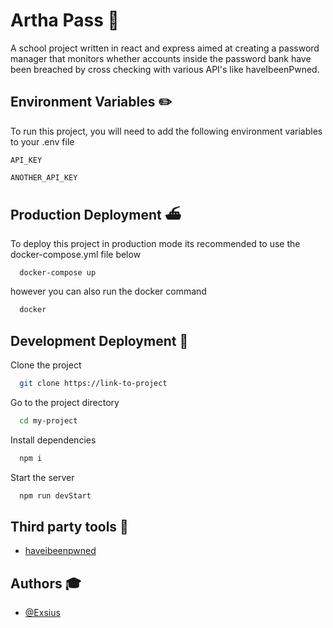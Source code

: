 
# Artha Pass 🔑

A school project written in react and express aimed at creating a password manager that monitors whether accounts
inside the password bank have been breached by cross checking with various API's like haveIbeenPwned.




## Environment Variables ✏️

To run this project, you will need to add the following environment variables to your .env file

`API_KEY`

`ANOTHER_API_KEY`


## Production Deployment ⛴️

To deploy this project in production mode its recommended to use the docker-compose.yml file below

```bash
  docker-compose up
```

however you can also run the docker command

```bash
  docker
```
## Development Deployment 🚧

Clone the project

```bash
  git clone https://link-to-project
```

Go to the project directory

```bash
  cd my-project
```

Install dependencies

```bash
  npm i
```

Start the server

```bash
  npm run devStart
```


## Third party tools 🔨

 - [haveibeenpwned](https://haveibeenpwned.com/API/v2)

 
## Authors 🎓

- [@Exsius](https://www.github.com/exsius)

